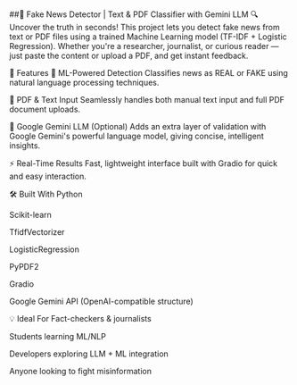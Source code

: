##📰 Fake News Detector | Text & PDF Classifier with Gemini LLM 🔍
Uncover the truth in seconds! This project lets you detect fake news from text or PDF files using a trained Machine Learning model (TF-IDF + Logistic Regression). Whether you're a researcher, journalist, or curious reader — just paste the content or upload a PDF, and get instant feedback.

🚀 Features
🧠 ML-Powered Detection
Classifies news as REAL or FAKE using natural language processing techniques.

📄 PDF & Text Input
Seamlessly handles both manual text input and full PDF document uploads.

🤖 Google Gemini LLM (Optional)
Adds an extra layer of validation with Google Gemini's powerful language model, giving concise, intelligent insights.

⚡ Real-Time Results
Fast, lightweight interface built with Gradio for quick and easy interaction.

🛠️ Built With
Python

Scikit-learn

TfidfVectorizer

LogisticRegression

PyPDF2

Gradio

Google Gemini API (OpenAI-compatible structure)

💡 Ideal For
Fact-checkers & journalists

Students learning ML/NLP

Developers exploring LLM + ML integration

Anyone looking to fight misinformation
